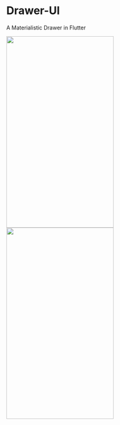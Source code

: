 # Drawer-UI
A Materialistic Drawer in Flutter 

<div>
<img src="Screenshot 2019-09-29 at 10.51.14 AM.png" width="280" height="500"> <img src="Screenshot 2019-09-29 at 10.51.19 AM.png" width="280" height="500">
</div>

